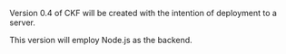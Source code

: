 Version 0.4 of CKF will be created with the intention of deployment to a server.

This version will employ Node.js as the backend.

